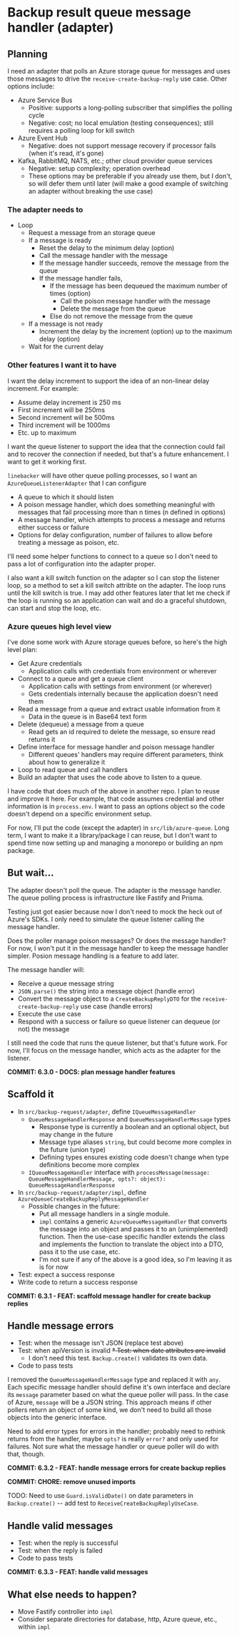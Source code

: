 # Backup result queue message handler (adapter)

## Planning
I need an adapter that polls an Azure storage queue for messages and uses those messages to drive the `receive-create-backup-reply` use case. Other options include:
* Azure Service Bus
   * Positive: supports a long-polling subscriber that simplifies the polling cycle
   * Negative: cost; no local emulation (testing consequences); still requires a polling loop for kill switch
* Azure Event Hub
   * Negative: does not support message recovery if processor fails (when it's read, it's gone)
* Kafka, RabbitMQ, NATS, etc.; other cloud provider queue services
   * Negative: setup complexity; operation overhead
   * These options may be preferable if you already use them, but I don't, so will defer them until later (will make a good example of switching an adapter without breaking the use case)

### The adapter needs to
* Loop
   * Request a message from an storage queue
   * If a message is ready
      * Reset the delay to the minimum delay (option)
      * Call the message handler with the message
      * If the message handler succeeds, remove the message from the queue
      * If the message handler fails, 
         * If the message has been dequeued the maximum number of times (option)
            * Call the poison message handler with the message
            * Delete the message from the queue
         * Else do not remove the message from the queue
   * If a message is not ready
      * Increment the delay by the increment (option) up to the maximum delay (option)
   * Wait for the current delay

### Other features I want it to have
I want the delay increment to support the idea of an non-linear delay increment. For example:
   * Assume delay increment is 250 ms
   * First increment will be 250ms
   * Second increment will be 500ms
   * Third increment will be 1000ms
   * Etc. up to maximum

I want the queue listener to support the idea that the connection could fail and to recover the connection if needed, but that's a future enhancement. I want to get it working first.

`linebacker` will have other queue polling processes, so I want an `AzureQueueListenerAdapter` that I can configure
* A queue to which it should listen
* A poison message handler, which does something meaningful with messages that fail processing more than n times (n defined in options)
* A message handler, which attempts to process a message and returns either success or failure
* Options for delay configuration, number of failures to allow before treating a message as poison, etc.

I'll need some helper functions to connect to a queue so I don't need to pass a lot of configuration into the adapter proper.

I also want a kill switch function on the adapter so I can stop the listener loop, so a method to set a kill switch attribte on the adapter. The loop runs until the kill switch is true. I may add other features later that let me check if the loop is running so an application can wait and do a graceful shutdown, can start and stop the loop, etc.

### Azure queues high level view
I've done some work with Azure storage queues before, so here's the high level plan:
* Get Azure credentials
   * Application calls with credentials from environment or wherever
* Connect to a queue and get a queue client
   * Application calls with settings from environment (or wherever)
   * Gets credentials internally because the application doesn't need them
* Read a message from a queue and extract usable information from it
   * Data in the queue is in Base64 text form
* Delete (dequeue) a message from a queue
   * Read gets an id required to delete the message, so ensure read returns it
* Define interface for message handler and poison message handler
   * Different queues' handlers may require different parameters, think about how to generalize it
* Loop to read queue and call handlers
* Build an adapter that uses the code above to listen to a queue.

I have code that does much of the above in another repo. I plan to reuse and improve it here. For example, that code assumes credential and other information is in `process.env`. I want to pass an options object so the code doesn't depend on a specific environment setup.

For now, I'll put the code (except the adapter) in `src/lib/azure-queue`. Long term, I want to make it a library/package I can reuse, but I don't want to spend time now setting up and managing a monorepo or building an npm package.

## But wait...
The adapter doesn't poll the queue. The adapter is the message handler. The queue polling process is infrastructure like Fastify and Prisma.

Testing just got easier because now I don't need to mock the heck out of Azure's SDKs. I only need to simulate the queue listener calling the message handler.

Does the poller manage poison messages? Or does the message handler? For now, I won't put it in the message handler to keep the message handler simpler. Posion message handling is a feature to add later.

The message handler will:
* Receive a queue message string
* `JSON.parse()` the string into a message object (handle error)
* Convert the message object to a `CreateBackupReplyDTO` for the `receive-create-backup-reply` use case (handle errors)
* Execute the use case
* Respond with a success or failure so queue listener can dequeue (or not) the message

I still need the code that runs the queue listener, but that's future work. For now, I'll focus on the message handler, which acts as the adapter for the listener.

**COMMIT: 6.3.0 - DOCS: plan message handler features**

## Scaffold it
* In `src/backup-request/adapter`, define `IQueueMessageHandler`
   * `QueueMessageHandlerResponse` and `QueueMessageHandlerMessage` types
      * Response type is currently a boolean and an optional object, but may change in the future
      * Message type aliases `string`, but could become more complex in the future (union type)
      * Defining types ensures existing code doesn't change when type definitions become more complex
   * `IQueueMessageHandler` interface with `processMessage(message: QueueMessageHandlerMessage, opts?: object): QueueMessageHandlerResponse`
* In `src/backup-request/adapter/impl`, define `AzureQueueCreateBackupReplyMessageHandler`
   * Possible changes in the future:
      * Put all message handlers in a single module.
      * `impl` contains a generic `AzureQueueMessageHandler` that converts the message into an object and passes it to an (unimplemented) function. Then the use-case specific handler extends the class and implements the function to translate the object into a DTO, pass it to the use case, etc.
      * I'm not sure if any of the above is a good idea, so I'm leaving it as is for now
* Test: expect a success response
* Write code to return a success response

**COMMIT: 6.3.1 - FEAT: scaffold message handler for create backup replies**

## Handle message errors
* Test: when the message isn't JSON (replace test above)
* Test: when apiVersion is invalid
~~* Test: when date attributes are invalid~~
   * I don't need this test. `Backup.create()` validates its own data.
* Code to pass tests

I removed the `QueueMessageHandlerMessage` type and replaced it with `any`. Each specific message handler should define it's own interface and declare its `message` parameter based on what the queue poller will pass. In the case of Azure, `message` will be a JSON string. This approach means if other pollers return an object of some kind, we don't need to build all those objects into the generic interface.

Need to add error types for errors in the handler; probably need to rethink returns from the handler, maybe `opts?` is really `error?` and only used for failures. Not sure what the message handler or queue poller will do with that, though.

**COMMIT: 6.3.2 - FEAT: handle message errors for create backup replies**

**COMMIT: CHORE: remove unused imports**

TODO: Need to use `Guard.isValidDate()` on date parameters in `Backup.create()` -- add test to `ReceiveCreateBackupReplyUseCase`.

## Handle valid messages
* Test: when the reply is successful
* Test: when the reply is failed
* Code to pass tests

**COMMIT: 6.3.3 - FEAT: handle valid messages**

## What else needs to happen?
* Move Fastify controller into `impl`
* Consider separate directories for database, http, Azure queue, etc., within `impl`